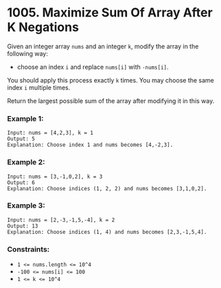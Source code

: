# 1005. Maximize Sum Of Array After K Negations

Given an integer array `nums` and an integer `k`, modify the array in the following way:

- choose an index `i` and replace `nums[i]` with `-nums[i]`.

You should apply this process exactly `k` times. You may choose the same index `i` multiple times.

Return the largest possible sum of the array after modifying it in this way.

### Example 1:

```
Input: nums = [4,2,3], k = 1
Output: 5
Explanation: Choose index 1 and nums becomes [4,-2,3].
```

### Example 2:

```
Input: nums = [3,-1,0,2], k = 3
Output: 6
Explanation: Choose indices (1, 2, 2) and nums becomes [3,1,0,2].
```

### Example 3:

```
Input: nums = [2,-3,-1,5,-4], k = 2
Output: 13
Explanation: Choose indices (1, 4) and nums becomes [2,3,-1,5,4].
```

### Constraints:

- `1 <= nums.length <= 10^4`
- `-100 <= nums[i] <= 100`
- `1 <= k <= 10^4`
